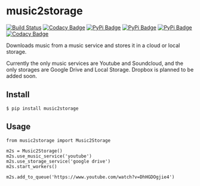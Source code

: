 # music2storage 

[![Build Status](https://travis-ci.org/Music-Moo/music2storage.svg?branch=master)](https://travis-ci.org/Music-Moo/music2storage)
[![Codacy Badge](https://api.codacy.com/project/badge/Coverage/b4afc41854444e89b73d2d39d842cb0f)](https://www.codacy.com/app/Radu-Raicea/music2storage?utm_source=github.com&utm_medium=referral&utm_content=Music-Moo/music2storage&utm_campaign=Badge_Coverage)
[![PyPi Badge](https://img.shields.io/pypi/v/music2storage.svg)](https://pypi.python.org/pypi/music2storage)
[![PyPi Badge](https://img.shields.io/pypi/l/music2storage.svg)](https://pypi.python.org/pypi/music2storage)
[![PyPi Badge](https://img.shields.io/pypi/pyversions/music2storage.svg)](https://pypi.python.org/pypi/music2storage)
[![Codacy Badge](https://api.codacy.com/project/badge/Grade/b4afc41854444e89b73d2d39d842cb0f)](https://www.codacy.com/app/Radu-Raicea/music2storage?utm_source=github.com&amp;utm_medium=referral&amp;utm_content=Music-Moo/music2storage&amp;utm_campaign=Badge_Grade)

Downloads music from a music service and stores it in a cloud or local storage.

Currently the only music services are Youtube and Soundcloud, and the only storages are Google Drive and Local Storage. Dropbox is planned to be added soon.

## Install
```
$ pip install music2storage
```

## Usage
```
from music2storage import Music2Storage

m2s = Music2Storage()
m2s.use_music_service('youtube')
m2s.use_storage_service('google drive')
m2s.start_workers()

m2s.add_to_queue('https://www.youtube.com/watch?v=DhHGDOgjie4')
```